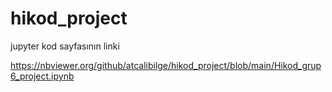 # hikod_project

jupyter  kod sayfasının linki

https://nbviewer.org/github/atcalibilge/hikod_project/blob/main/Hikod_grup6_project.ipynb
